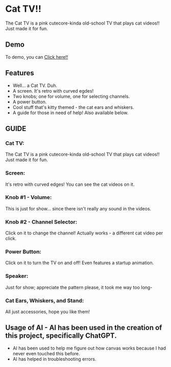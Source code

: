 # Cat TV!!

The Cat TV is a pink cutecore-kinda old-school TV that plays cat videos!! Just made it for fun.

## Demo

To demo, you can [Click here!!](https://cat-tv.vercel.app/)

## Features

- Well... a Cat TV. Duh.
- A screen. It's retro with curved egdes!
- Two knobs; one for volume, one for selecting channels.
- A power button.
- Cool stuff that's kitty themed - the cat ears and whiskers.
- A guide for those in need of help! Also available below.


## GUIDE

### Cat TV:
The Cat TV is a pink cutecore-kinda old-school TV that plays cat videos!! Just made it for fun.

### Screen:
It's retro with curved edges! You can see the cat videos on it.

### Knob #1 - Volume:
This is just for show... since there isn't really any sound in the videos.

### Knob #2 - Channel Selector:
Click on it to change the channel! Actually works - a different cat video per click.

### Power Button:
Click on it to turn the TV on and off! Even features a startup animation.

### Speaker:
Just for show; appreciate the pattern please, it took me way too long-

### Cat Ears, Whiskers, and Stand:
All just accessories, hope you like them!

## Usage of AI - AI has been used in the creation of this project, specifically ChatGPT.

- AI has been used to help me figure out how canvas works because I had never even touched this before.
- AI has helped in troubleshooting errors.
